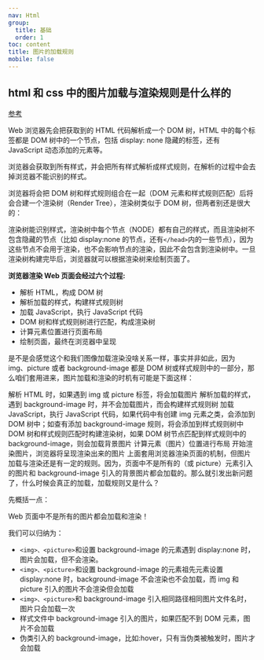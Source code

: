 ```yaml
---
nav: Html
group:
  title: 基础
  order: 1
toc: content
title: 图片的加载规则
mobile: false
---
```


## html 和 css 中的图片加载与渲染规则是什么样的

<a href="https://fe.ecool.fun/topic/5b612b6a-3828-4cd9-9de4-b05bb36a4e3d?orderBy=updateTime&order=desc&tagId=12" target="_blank">参考</a>

Web 浏览器先会把获取到的 HTML 代码解析成一个 DOM 树，HTML 中的每个标签都是 DOM 树中的一个节点，包括 display: none 隐藏的标签，还有 JavaScript 动态添加的元素等。

浏览器会获取到所有样式，并会把所有样式解析成样式规则，在解析的过程中会去掉浏览器不能识别的样式。

浏览器将会把 DOM 树和样式规则组合在一起（DOM 元素和样式规则匹配）后将会合建一个渲染树（Render Tree），渲染树类似于 DOM 树，但两者别还是很大的：

渲染树能识别样式，渲染树中每个节点（NODE）都有自己的样式，而且渲染树不包含隐藏的节点（比如 display:none 的节点，还有`</head>`内的一些节点），因为这些节点不会用于渲染，也不会影响节点的渲染，因此不会包含到渲染树中。一旦渲染树构建完毕后，浏览器就可以根据渲染树来绘制页面了。

**浏览器渲染 Web 页面会经过六个过程:**

- 解析 HTML，构成 DOM 树
- 解析加载的样式，构建样式规则树
- 加载 JavaScript，执行 JavaScript 代码
- DOM 树和样式规则树进行匹配，构成渲染树
- 计算元素位置进行页面布局
- 绘制页面，最终在浏览器中呈现

是不是会感觉这个和我们图像加载渲染没啥关系一样，事实并非如此，因为 img、picture 或者 background-image 都是 DOM 树或样式规则中的一部分，那么咱们套用进来，图片加载和渲染的时机有可能是下面这样：

解析 HTML 时，如果遇到 img 或 picture 标签，将会加载图片
解析加载的样式，遇到 background-image 时，并不会加载图片，而会构建样式规则树
加载 JavaScript，执行 JavaScript 代码，如果代码中有创建 img 元素之类，会添加到 DOM 树中；如查有添加 background-image 规则，将会添加到样式规则树中
DOM 树和样式规则匹配时构建渲染树，如果 DOM 树节点匹配到样式规则中的 background-image，则会加载背景图片
计算元素（图片）位置进行布局
开始渲染图片，浏览器将呈现渲染出来的图片
上面套用浏览器渲染页面的机制，但图片加载与渲染还是有一定的规则。因为，页面中不是所有的<img>（或 picture）元素引入的图片和 background-image 引入的背景图片都会加载的。那么就引发出新问题了，什么时候会真正的加载，加载规则又是什么？

先概括一点：

Web 页面中不是所有的图片都会加载和渲染！

我们可以归纳为：

- `<img>、<picture>`和设置 background-image 的元素遇到 display:none 时，图片会加载，但不会渲染。
- `<img>、<picture>`和设置 background-image 的元素祖先元素设置 display:none 时，background-image 不会渲染也不会加载，而 img 和 picture 引入的图片不会渲染但会加载
- `<img>、<picture>`和 background-image 引入相同路径相同图片文件名时，图片只会加载一次
- 样式文件中 background-image 引入的图片，如果匹配不到 DOM 元素，图片不会加载
- 伪类引入的 background-image，比如:hover，只有当伪类被触发时，图片才会加载
